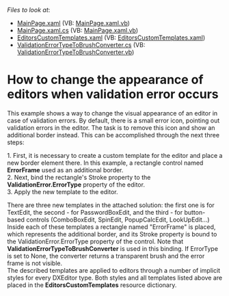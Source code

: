 <!-- default file list -->
*Files to look at*:

* [MainPage.xaml](./CS/SLCustomValidationErrorPresenter/MainPage.xaml) (VB: [MainPage.xaml.vb](./VB/SLCustomValidationErrorPresenter/MainPage.xaml.vb))
* [MainPage.xaml.cs](./CS/SLCustomValidationErrorPresenter/MainPage.xaml.cs) (VB: [MainPage.xaml.vb](./VB/SLCustomValidationErrorPresenter/MainPage.xaml.vb))
* [EditorsCustomTemplates.xaml](./CS/SLCustomValidationErrorPresenter/Themes/EditorsCustomTemplates.xaml) (VB: [EditorsCustomTemplates.xaml](./VB/SLCustomValidationErrorPresenter/Themes/EditorsCustomTemplates.xaml))
* [ValidationErrorTypeToBrushConverter.cs](./CS/SLCustomValidationErrorPresenter/ValidationErrorTypeToBrushConverter.cs) (VB: [ValidationErrorTypeToBrushConverter.vb](./VB/SLCustomValidationErrorPresenter/ValidationErrorTypeToBrushConverter.vb))
<!-- default file list end -->
# How to change the appearance of editors when validation error occurs


<p>This example shows a way to change the visual appearance of an editor in case of validation errors. By default, there is a small error icon, pointing out validation errors in the editor. The task is to remove this icon and show an additional border instead. This can be accomplished through the next three steps:</p><p>1. First, it is necessary to create a custom template for the editor and place a new border element there. In this example, a rectangle control named <strong>ErrorFrame</strong> used as an additional border.<br />
2. Next, bind the rectangle's Stroke property to the <strong>ValidationError.ErrorType</strong> property of the editor.<br />
3. Apply the new template to the editor.</p><p>There are three new templates in the attached solution: the first one is for TextEdit, the second - for PasswordBoxEdit, and the third - for button-based controls (ComboBoxEdit, SpinEdit, PopupCalcEdit, LookUpEdit...) Inside each of these templates a rectangle named "ErrorFrame" is placed, which represents the additional border, and its Stroke property is bound to the ValidationError.ErrorType property of the control. Note that <strong>ValidationErrorTypeToBrushConverter</strong> is used in this binding. If ErrorType is set to None, the converter returns a transparent brush and the error frame is not visible.<br />
The described templates are applied to editors through a number of implicit styles for every DXEditor type. Both styles and all templates listed above are placed in the <strong>EditorsCustomTemplates</strong> resource dictionary.</p>

<br/>


